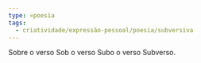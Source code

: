 ```yaml
---
type: »poesia
tags:
  - criatividade/expressão-pessoal/poesia/subversiva
---
```


Sobre o verso
Sob o verso
Subo o verso
Subverso.